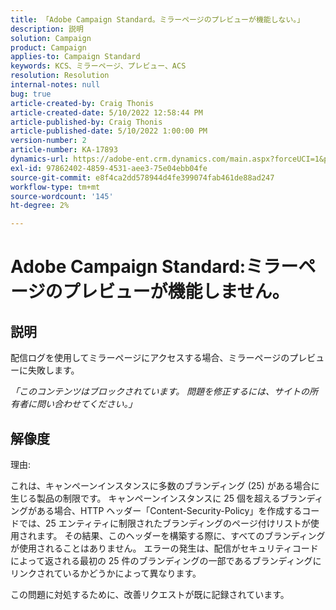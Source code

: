 ```yaml
---
title: 「Adobe Campaign Standard。ミラーページのプレビューが機能しない。」
description: 説明
solution: Campaign
product: Campaign
applies-to: Campaign Standard
keywords: KCS、ミラーページ、プレビュー、ACS
resolution: Resolution
internal-notes: null
bug: true
article-created-by: Craig Thonis
article-created-date: 5/10/2022 12:58:44 PM
article-published-by: Craig Thonis
article-published-date: 5/10/2022 1:00:00 PM
version-number: 2
article-number: KA-17893
dynamics-url: https://adobe-ent.crm.dynamics.com/main.aspx?forceUCI=1&pagetype=entityrecord&etn=knowledgearticle&id=4c3c54e6-60d0-ec11-a7b5-00224809ccc2
exl-id: 97862402-4859-4531-aee3-75e04ebb04fe
source-git-commit: e8f4ca2dd578944d4fe399074fab461de88ad247
workflow-type: tm+mt
source-wordcount: '145'
ht-degree: 2%

---
```


# Adobe Campaign Standard:ミラーページのプレビューが機能しません。

## 説明


配信ログを使用してミラーページにアクセスする場合、ミラーページのプレビューに失敗します。

*「このコンテンツはブロックされています。 問題を修正するには、サイトの所有者に問い合わせてください。」*


## 解像度


理由:

これは、キャンペーンインスタンスに多数のブランディング (25) がある場合に生じる製品の制限です。 キャンペーンインスタンスに 25 個を超えるブランディングがある場合、HTTP ヘッダー「Content-Security-Policy」を作成するコードでは、25 エンティティに制限されたブランディングのページ付けリストが使用されます。 その結果、このヘッダーを構築する際に、すべてのブランディングが使用されることはありません。 エラーの発生は、配信がセキュリティコードによって返される最初の 25 件のブランディングの一部であるブランディングにリンクされているかどうかによって異なります。

この問題に対処するために、改善リクエストが既に記録されています。
